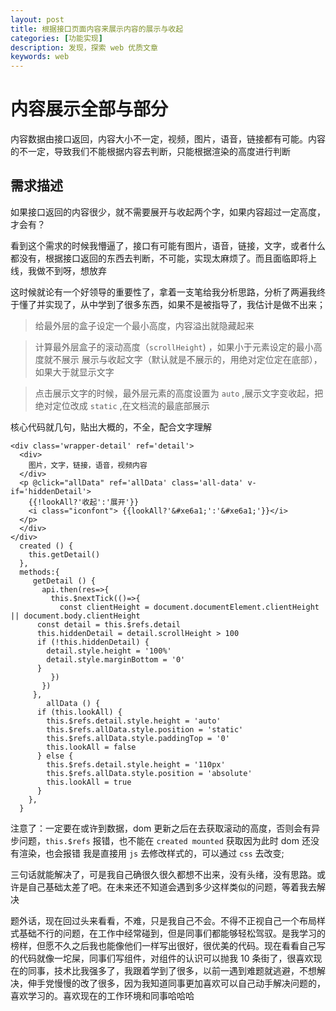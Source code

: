 ```yaml
---
layout: post
title: 根据接口页面内容来展示内容的展示与收起
categories: [功能实现]
description: 发现，探索 web 优质文章
keywords: web
---
```


# 内容展示全部与部分

内容数据由接口返回，内容大小不一定，视频，图片，语音，链接都有可能。内容的不一定，导致我们不能根据内容去判断，只能根据渲染的高度进行判断

## 需求描述

如果接口返回的内容很少，就不需要展开与收起两个字，如果内容超过一定高度，才会有？

看到这个需求的时候我懵逼了，接口有可能有图片，语音，链接，文字，或者什么都没有，根据接口返回的东西去判断，不可能，实现太麻烦了。而且面临即将上线，我做不到呀，想放弃

这时候就论有一个好领导的重要性了，拿着一支笔给我分析思路，分析了两遍我终于懂了并实现了，从中学到了很多东西，如果不是被指导了，我估计是做不出来；

> 给最外层的盒子设定一个最小高度，内容溢出就隐藏起来

> 计算最外层盒子的滚动高度（`scrollHeight`) ，如果小于元素设定的最小高度就不展示 展示与收起文字（默认就是不展示的，用绝对定位定在底部），如果大于就显示文字

> 点击展示文字的时候，最外层元素的高度设置为 `auto` ,展示文字变收起，把绝对定位改成 `static` ,在文档流的最底部展示

核心代码就几句，贴出大概的，不全，配合文字理解

```
<div class='wrapper-detail' ref='detail'>
  <div>
    图片，文字，链接，语音，视频内容
  </div>
  <p @click="allData" ref='allData' class='all-data' v-if='hiddenDetail'>
    {{!lookAll?'收起':'展开'}}
    <i class="iconfont"> {{lookAll?'&#xe6a1;':'&#xe6a1;'}}</i>
  </p>
  </div>
</div>
  created () {
    this.getDetail()
  },
  methods:{
     getDetail () {
       api.then(res=>{
         this.$nextTick(()=>{
           const clientHeight = document.documentElement.clientHeight || document.body.clientHeight
      const detail = this.$refs.detail
      this.hiddenDetail = detail.scrollHeight > 100
      if (!this.hiddenDetail) {
        detail.style.height = '100%'
        detail.style.marginBottom = '0'
      }
         })
       })
     },
        allData () {
      if (this.lookAll) {
        this.$refs.detail.style.height = 'auto'
        this.$refs.allData.style.position = 'static'
        this.$refs.allData.style.paddingTop = '0'
        this.lookAll = false
      } else {
        this.$refs.detail.style.height = '110px'
        this.$refs.allData.style.position = 'absolute'
        this.lookAll = true
      }
    },
  }
```

注意了：一定要在或许到数据，dom 更新之后在去获取滚动的高度，否则会有异步问题，`this.$refs` 报错，也不能在 `created mounted` 获取因为此时 dom 还没有渲染，也会报错
我是直接用 `js` 去修改样式的，可以通过 `css` 去改变;

三句话就能解决了，可是我自己确很久很久都想不出来，没有头绪，没有思路。或许是自己基础太差了吧。在未来还不知道会遇到多少这样类似的问题，等着我去解决

题外话，现在回过头来看看，不难，只是我自己不会。不得不正视自己一个布局样式基础不行的问题，在工作中经常碰到，但是同事们都能够轻松驾驭。是我学习的榜样，但愿不久之后我也能像他们一样写出很好，很优美的代码。现在看看自己写的代码就像一坨屎，同事们写组件，对组件的认识可以抛我 10 条街了，很喜欢现在的同事，技术比我强多了，我跟着学到了很多，以前一遇到难题就逃避，不想解决，伸手党慢慢的改了很多，因为我知道同事更加喜欢可以自己动手解决问题的，喜欢学习的。喜欢现在的工作环境和同事哈哈哈
